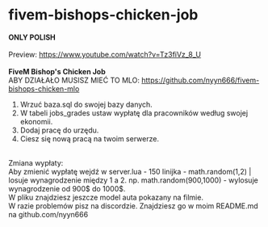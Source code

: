 # fivem-bishops-chicken-job

<b> ONLY POLISH </b>
<br>
<br>
Preview: https://www.youtube.com/watch?v=Tz3fiVz_8_U
<br>
<br>
<b>FiveM Bishop's Chicken Job</b>
<br>
ABY DZIAŁAŁO MUSISZ MIEĆ TO MLO: https://github.com/nyyn666/fivem-bishops-chicken-mlo
<br>
1. Wrzuć baza.sql do swojej bazy danych.
2. W tabeli jobs_grades ustaw wypłatę dla pracowników według swojej ekonomii.
3. Dodaj pracę do urzędu.
4. Ciesz się nową pracą na twoim serwerze.
<br>
Zmiana wypłaty:
<br>
Aby zmienić wypłatę wejdź w server.lua - 150 linijka - math.random(1,2) | losuje wynagrodzenie między 1 a 2. np. math.random(900,1000) - wylosuje wynagrodzenie od 900$ do 1000$.
<br>
W pliku znajdziesz jeszcze model auta pokazany na filmie.
<br>
W razie problemów pisz na discordzie. Znajdziesz go w moim README.md na github.com/nyyn666

